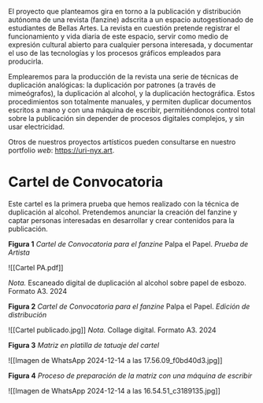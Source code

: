 El proyecto que planteamos gira en torno a la publicación y distribución autónoma de una revista (fanzine) adscrita a un espacio autogestionado de estudiantes de Bellas Artes. La revista en cuestión pretende registrar el funcionamiento y vida diaria de este espacio, servir como medio de expresión cultural abierto para cualquier persona interesada, y documentar el uso de las tecnologías y los procesos gráficos empleados para producirla. 

Emplearemos para la producción de la revista una serie de técnicas de duplicación analógicas: la duplicación por patrones (a través de mimeógrafos), la duplicación al alcohol, y la duplicación hectográfica. Estos procedimientos son totalmente manuales, y permiten duplicar documentos escritos a mano y con una máquina de escribir, permitiéndonos control total sobre la publicación sin depender de procesos digitales complejos, y sin usar electricidad.

Otros de nuestros proyectos artísticos pueden consultarse en nuestro portfolio *web*: https://uri-nyx.art.

# Cartel de Convocatoria

Este cartel es la primera prueba que hemos realizado con la técnica de duplicación al alcohol. Pretendemos anunciar la creación del fanzine y captar personas interesadas en desarrollar y crear contenidos para la publicación.

**Figura 1**
*Cartel de Convocatoria para el fanzine* Palpa el Papel. *Prueba de Artista*

![[Cartel PA.pdf]] 

*Nota.* Escaneado digital de duplicación al alcohol sobre papel de esbozo. Formato A3. 2024

**Figura 2**
*Cartel de Convocatoria para el fanzine* Palpa el Papel. *Edición de distribución*

![[Cartel publicado.jpg]]
*Nota.* Collage digital. Formato A3. 2024

**Figura 3**
*Matriz en platilla de tatuaje del cartel*

![[Imagen de WhatsApp 2024-12-14 a las 17.56.09_f0bd40d3.jpg]]


**Figura 4**
*Proceso de preparación de la matriz con una máquina de escribir*

![[Imagen de WhatsApp 2024-12-14 a las 16.54.51_c3189135.jpg]]